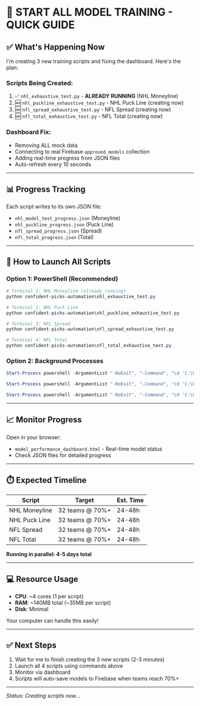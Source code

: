 # 🚀 START ALL MODEL TRAINING - QUICK GUIDE

## ✅ What's Happening Now

I'm creating 3 new training scripts and fixing the dashboard. Here's the plan:

### Scripts Being Created:
1. ✅ `nhl_exhaustive_test.py` - **ALREADY RUNNING** (NHL Moneyline)
2. 🆕 `nhl_puckline_exhaustive_test.py` - NHL Puck Line (creating now)
3. 🆕 `nfl_spread_exhaustive_test.py` - NFL Spread (creating now)
4. 🆕 `nfl_total_exhaustive_test.py` - NFL Total (creating now)

### Dashboard Fix:
- Removing ALL mock data
- Connecting to real Firebase `approved_models` collection
- Adding real-time progress from JSON files
- Auto-refresh every 10 seconds

---

## 📊 Progress Tracking

Each script writes to its own JSON file:
- `nhl_model_test_progress.json` (Moneyline)
- `nhl_puckline_progress.json` (Puck Line)
- `nfl_spread_progress.json` (Spread)
- `nfl_total_progress.json` (Total)

---

## 🎯 How to Launch All Scripts

### Option 1: PowerShell (Recommended)
```powershell
# Terminal 1: NHL Moneyline (already running)
python confident-picks-automation\nhl_exhaustive_test.py

# Terminal 2: NHL Puck Line
python confident-picks-automation\nhl_puckline_exhaustive_test.py

# Terminal 3: NFL Spread
python confident-picks-automation\nfl_spread_exhaustive_test.py

# Terminal 4: NFL Total
python confident-picks-automation\nfl_total_exhaustive_test.py
```

### Option 2: Background Processes
```powershell
Start-Process powershell -ArgumentList "-NoExit", "-Command", "cd 'C:\Users\durel\Documents\confident-picks-restored'; python confident-picks-automation\nhl_puckline_exhaustive_test.py"

Start-Process powershell -ArgumentList "-NoExit", "-Command", "cd 'C:\Users\durel\Documents\confident-picks-restored'; python confident-picks-automation\nfl_spread_exhaustive_test.py"

Start-Process powershell -ArgumentList "-NoExit", "-Command", "cd 'C:\Users\durel\Documents\confident-picks-restored'; python confident-picks-automation\nfl_total_exhaustive_test.py"
```

---

## 📈 Monitor Progress

Open in your browser:
- `model_performance_dashboard.html` - Real-time model status
- Check JSON files for detailed progress

---

## ⏱️ Expected Timeline

| Script | Target | Est. Time |
|--------|--------|-----------|
| NHL Moneyline | 32 teams @ 70%+ | 24-48h |
| NHL Puck Line | 32 teams @ 70%+ | 24-48h |
| NFL Spread | 32 teams @ 70%+ | 24-48h |
| NFL Total | 32 teams @ 70%+ | 24-48h |

**Running in parallel: 4-5 days total**

---

## 💻 Resource Usage

- **CPU**: ~4 cores (1 per script)
- **RAM**: ~140MB total (~35MB per script)
- **Disk**: Minimal

Your computer can handle this easily!

---

## ✅ Next Steps

1. Wait for me to finish creating the 3 new scripts (2-3 minutes)
2. Launch all 4 scripts using commands above
3. Monitor via dashboard
4. Scripts will auto-save models to Firebase when teams reach 70%+

---

*Status: Creating scripts now...*

